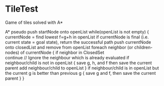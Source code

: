 # TileTest
Game of tiles solved with A*

A* pseudo
  push startNode onto openList
  while(openList is not empty) {
     currentNode = find lowest f=g+h in openList
     if currentNode is final (i.e. current state = goal state), return the successful path
     push currentNode onto closedList and remove from openList
     foreach neighbor (or children-nodes) of currentNode {
		if neighbor in ClosedSet	
                continue		// Ignore the neighbour which is already evaluated
         if neighbour/child is not in openList {
                save g, h, and f then save the current parent
                add neighbour/child to openList
         }
         if neighbour/child is in openList but the current g is better than previous g {
                 save g and f, then save the current parent
         }
     }
